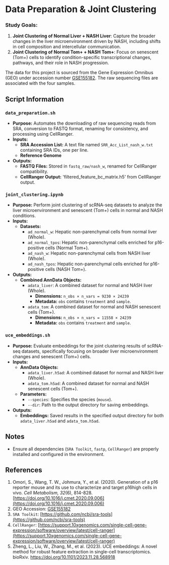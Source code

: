 # Data Preparation & Joint Clustering

### Study Goals:
1. **Joint Clustering of Normal Liver + NASH Liver**: Capture the broader changes in the liver microenvironment driven by NASH, including shifts in cell composition and intercellular communication.
2. **Joint Clustering of Normal Tom+ + NASH Tom+**: Focus on senescent (Tom+) cells to identify condition-specific transcriptional changes, pathways, and their role in NASH progression.

The data for this project is sourced from the Gene Expression Omnibus (GEO) under accession number [GSE155182](https://www.ncbi.nlm.nih.gov/geo/query/acc.cgi?acc=GSE155182). The raw sequencing files are associated with the four samples.

## Script Information

### `data_preparation.sh`

- **Purpose:** Automates the downloading of raw sequencing reads from SRA, conversion to FASTQ format, renaming for consistency, and processing using CellRanger.
- **Inputs:**
  - **SRA Accession List:** A text file named `SRR_Acc_List_nash_w.txt` containing SRA IDs, one per line.
  - **Reference Genome**
- **Outputs:**
  - **FASTQ Files:** Stored in `fastq_raw/nash_w`, renamed for CellRanger compatibility.
  - **CellRanger Output:** 'filtered_feature_bc_matrix.h5' from CellRanger output.

### `joint_clustering.ipynb`

- **Purpose:** Perform joint clustering of scRNA-seq datasets to analyze the liver microenvironment and senescent (Tom+) cells in normal and NASH conditions.
- **Inputs:**
   - **Datasets:**
     - `ad_normal_w`: Hepatic non-parenchymal cells from normal liver (Whole).
     - `ad_normal_tpos`: Hepatic non-parenchymal cells enriched for p16-positive cells (Normal Tom+).
     - `ad_nash_w`: Hepatic non-parenchymal cells from NASH liver (Whole).
     - `ad_nash_tpos`: Hepatic non-parenchymal cells enriched for p16-positive cells (NASH Tom+).
- **Outputs:**
   - **Combined AnnData Objects:**
     - `adata_liver`: A combined dataset for normal and NASH liver (Whole).
       - **Dimensions:** `n_obs × n_vars = 9230 × 24239`
       - **Metadata:** `obs` contains `treatment` and `sample`.
     - `adata_tom`: A combined dataset for normal and NASH senescent cells (Tom+).
       - **Dimensions:** `n_obs × n_vars = 11558 × 24239`
       - **Metadata:** `obs` contains `treatment` and `sample`.

### `uce_embeddings.sh`

- **Purpose:** Evaluate embeddings for the joint clustering results of scRNA-seq datasets, specifically focusing on broader liver microenvironment changes and senescent (Tom+) cells.
- **Inputs:**
   - **AnnData Objects:**
     - `adata_liver.h5ad`: A combined dataset for normal and NASH liver (Whole).
     - `adata_tom.h5ad`: A combined dataset for normal and NASH senescent cells (Tom+).
   - **Parameters:**
     - `--species`: Specifies the species (`mouse`).
     - `--dir`: Path to the output directory for saving embeddings.
- **Outputs:**
   - **Embeddings:** Saved results in the specified output directory for both `adata_liver.h5ad` and `adata_tom.h5ad`.

## Notes
- Ensure all dependencies (`SRA Toolkit`, `fastp`, `CellRanger`) are properly installed and configured in the environment.

## References
1. Omori, S., Wang, T. W., Johmura, Y., et al. (2020). Generation of a p16 reporter mouse and its use to characterize and target p16high cells in vivo. *Cell Metabolism, 32*(6), 814-828. [https://doi.org/10.1016/j.cmet.2020.09.006](https://doi.org/10.1016/j.cmet.2020.09.006)
2. GEO Accession: [GSE155182](https://www.ncbi.nlm.nih.gov/geo/query/acc.cgi?acc=GSE155182)
3. `SRA Toolkit`: [https://github.com/ncbi/sra-tools](https://github.com/ncbi/sra-tools)
4. `CellRanger`: [https://support.10xgenomics.com/single-cell-gene-expression/software/overview/latest/cell-ranger](https://support.10xgenomics.com/single-cell-gene-expression/software/overview/latest/cell-ranger)
5. Zheng, L., Liu, W., Zhang, M., et al. (2023). UCE embeddings: A novel method for robust feature extraction in single-cell transcriptomics. bioRxiv. https://doi.org/10.1101/2023.11.28.568918




